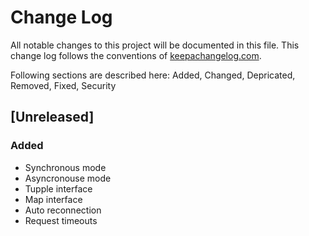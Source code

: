 # Change Log
All notable changes to this project will be documented in this file. This change log follows the conventions of [keepachangelog.com](http://keepachangelog.com/).

Following sections are described here: Added, Changed, Depricated, Removed, Fixed, Security

## [Unreleased]
### Added
- Synchronous mode
- Asyncronouse mode
- Tupple interface
- Map interface
- Auto reconnection
- Request timeouts
